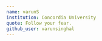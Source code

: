 ```yaml
---
name: varunS
institution: Concordia University
quote: Follow your fear.
github_user: varunsinghal
---
```

